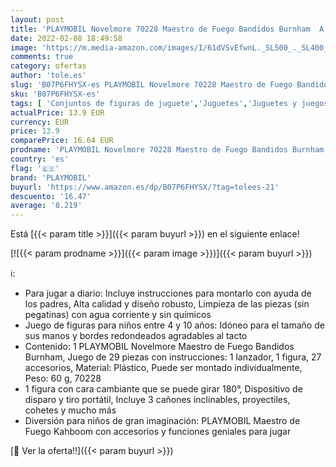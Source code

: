 ```yaml
---
layout: post
title: 'PLAYMOBIL Novelmore 70228 Maestro de Fuego Bandidos Burnham  A partir de 4 años'
date: 2022-02-08 18:49:58
image: 'https://m.media-amazon.com/images/I/61dVSvEfwnL._SL500_._SL400_.jpg'
comments: true
category: ofertas
author: 'tole.es'
slug: 'B07P6FHYSX-es PLAYMOBIL Novelmore 70228 Maestro de Fuego Bandidos...'
sku: 'B07P6FHYSX-es'
tags: [ 'Conjuntos de figuras de juguete','Juguetes','Juguetes y juegos','Muñecos y figuras','playmobil', ]
actualPrice: 13.9 EUR
currency: EUR
price: 13.9
comparePrice: 16.64 EUR
prodname: 'PLAYMOBIL Novelmore 70228 Maestro de Fuego Bandidos Burnham  A partir de 4 años'
country: 'es'
flag: '🇪🇸'
brand: 'PLAYMOBIL'
buyurl: 'https://www.amazon.es/dp/B07P6FHYSX/?tag=tolees-21'
descuento: '16.47'
average: '8.219'
---
```


Está [{{< param title >}}]({{< param buyurl >}}) en el siguiente enlace!

[![{{< param prodname >}}]({{< param image >}})]({{< param buyurl >}})

ℹ️:

- Para jugar a diario: Incluye instrucciones para montarlo con ayuda de los padres, Alta calidad y diseño robusto, Limpieza de las piezas (sin pegatinas) con agua corriente y sin químicos
- Juego de figuras para niños entre 4 y 10 años: Idóneo para el tamaño de sus manos y bordes redondeados agradables al tacto
- Contenido: 1 PLAYMOBIL Novelmore Maestro de Fuego Bandidos Burnham, Juego de 29 piezas con instrucciones: 1 lanzador, 1 figura, 27 accesorios, Material: Plástico, Puede ser montado individualmente, Peso: 60 g, 70228
- 1 figura con cara cambiante que se puede girar 180°, Dispositivo de disparo y tiro portátil, Incluye 3 cañones inclinables, proyectiles, cohetes y mucho más
- Diversión para niños de gran imaginación: PLAYMOBIL Maestro de Fuego Kahboom con accesorios y funciones geniales para jugar

[🛒 Ver la oferta!!]({{< param buyurl >}})
